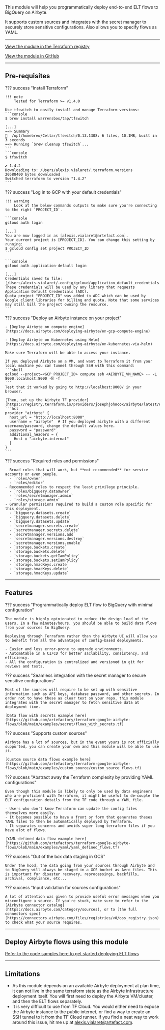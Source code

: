 This module will help you programmatically deploy end-to-end ELT flows to BigQuery on Airbyte.

It supports custom sources and integrates with the secret manager to securely store sensitive configurations. Also allows you to specify flows as YAML.

---
[View the module in the Terraform registry](https://registry.terraform.io/modules/artefactory/airbyte-flows/google/latest)

[View the module in GitHub](https://github.com/artefactory/terraform-google-airbyte-flows)

---
## Pre-requisites

??? success "Install Terraform"

    !!! note
        Tested for Terraform >= v1.4.0

    Use tfswitch to easily install and manage Terraform versions:
    ```console
    $ brew install warrensbox/tap/tfswitch
    
    [...]
    ==> Summary
    🍺  /opt/homebrew/Cellar/tfswitch/0.13.1308: 6 files, 10.1MB, built in 3 seconds
    ==> Running `brew cleanup tfswitch`...
    ```
    ```console
    $ tfswitch
    
    ✔ 1.4.2
    Downloading to: /Users/alexis.vialaret/.terraform.versions
    20588400 bytes downloaded
    Switched terraform to version "1.4.2" 
    ```
  

??? success "Log in to GCP with your default credentials"

    !!! warning 
        Look at the below commands outputs to make sure you're connecting to the right `PROJECT_ID`.
  
    ```console
    gcloud auth login
    
    [...]
    You are now logged in as [alexis.vialaret@artefact.com].
    Your current project is [PROJECT_ID]. You can change this setting by running:
    $ gcloud config set project PROJECT_ID
    ```
    
    ```console
    gcloud auth application-default login

    [...]
    Credentials saved to file: [/Users/alexis.vialaret/.config/gcloud/application_default_credentials.json]
    These credentials will be used by any library that requests Application Default Credentials (ADC).
    Quota project "PROJECT_ID" was added to ADC which can be used by Google client libraries for billing and quota. Note that some services may still bill the project owning the resource.
    ```

??? success "Deploy an Airbyte instance on your project"

    - [Deploy Airbyte on compute engine](https://docs.airbyte.com/deploying-airbyte/on-gcp-compute-engine)

    - [Deploy Airbyte on Kubernetes using Helm](https://docs.airbyte.com/deploying-airbyte/on-kubernetes-via-helm)

    Make sure Terraform will be able to access your instance. 
    
    If you deployed Airbyte on a VM, and want to Terraform it from your local machine you can tunnel through SSH with this command:
    ```shell
    gcloud --project=<GCP_PROJECT_ID> compute ssh <AIRBYTE_VM_NAME> -- -L 8000:localhost:8000 -N -f
    ```
    Test that it worked by going to http://localhost:8000/ in your browser.
    
    [Then, set up the Airbyte TF provider](https://registry.terraform.io/providers/josephjohncox/airbyte/latest/docs):
    ```hcl
    provider "airbyte" {
      host_url = "http://localhost:8000"
      username = "airbyte"  # If you deployed airbyte with a different username/password, change the default values here.
      password = "password" 
      additional_headers = {
        Host = "airbyte.internal"
      }
    }
    ```

??? success "Required roles and permissions"
    
    - Broad roles that will work, but **not recommended** for service accounts or even people.
      - `roles/owner`
      - `roles/editor`
    - Recommended roles to respect the least privilege principle.
      - `roles/bigquery.dataOwner`
      - `roles/secretmanager.admin`
      - `roles/storage.admin`
    - Granular permissions required to build a custom role specific for this deployment.
      - `bigquery.datasets.create`
      - `bigquery.datasets.delete`
      - `bigquery.datasets.update`
      - `secretmanager.secrets.create`
      - `secretmanager.secrets.delete`
      - `secretmanager.versions.add`
      - `secretmanager.versions.destroy`
      - `secretmanager.versions.enable`
      - `storage.buckets.create`
      - `storage.buckets.delete`
      - `storage.buckets.getIamPolicy`
      - `storage.buckets.setIamPolicy`
      - `storage.hmacKeys.create`
      - `storage.hmacKeys.delete`
      - `storage.hmacKeys.update`

---
## Features
    
??? success "Programmatically deploy ELT flow to BigQuery with minimal configuration"
    
    The module is highly opinionated to reduce the design load of the users. In a few minutes/hours, you should be able to build data flows from your sources to BigQuery.

    Deploying through Terraform rather than the Airbyte UI will allow you to benefit from all the advantages of config-based deployments. 
        
    - Easier and less error-prone to upgrade environments.
    - Automatable in a CI/CD for better saclability, consistency, and efficiency.
    - All the configuration is centralized and versioned in git for reviews and tests.


??? success "Seamless integration with the secret manager to secure sensitive configurations"
    
    Most of the sources will require to be set up with sensitive information such as API keys, database password, and other secrets. In order not to have these as clear text on your repo, this module integrates with the secret manager to fetch sensitive data at deployment time.

    [Data flow with secrets example here](https://github.com/artefactory/terraform-google-airbyte-flows/blob/main/examples/secret/flows_with_secrets.tf)

??? success "Supports custom sources"
    
    Airbyte has a lot of sources, but in the event yours is not officially supported, you can create your own and this module will be able to use it.

    [Custom source data flows example here](https://github.com/artefactory/terraform-google-airbyte-flows/blob/main/examples/custom_source/custom_source_flows.tf)

??? success "Abstract away the Terraform complexity by providing YAML configurations"

    Even though this module is likely to only be used by data engineers who are proficient with Terraform, it might be useful to de-couple the ELT configuration details from the TF code through a YAML file.

    - Users who don't know Terraform can update the config files themselves more easily.
    - It becomes possible to have a front or form that generates theses YAML files to then be automatically deployed by Terraform.
    - It separates concerns and avoids super long terraform files if you have alot of flows.

    [YAML-defined data flow example here](https://github.com/artefactory/terraform-google-airbyte-flows/blob/main/examples/yaml/yaml_defined_flows.tf)

??? success "Out of the box data staging in GCS"
    
    Under the hood, the data going from your sources through Airbyte and to BigQuery will always be staged in a GCS bucket as Avro files. This is important for disaster recovery, reprocessings, backfills, archival, compliance, etc...

??? success "Input validation for sources configurations"
    
    A lot of attention was given to provide useful error messages when you misconfigure a source. If you're stuck, make sure to refer to the [Airbyte connector catalog](https://docs.airbyte.com/category/sources), or to [the full connectors spec](https://connectors.airbyte.com/files/registries/v0/oss_registry.json) to check what your source requires.

---
## Deploy Airbyte flows using this module

[Refer to the code samples here to get started deploying ELT flows](https://github.com/artefactory/terraform-google-airbyte-flows/tree/main/examples)

---
## Limitations

- As this module depends on an available Airbyte deployment at plan time, it can not live in the same terraform state as the Airbyte infrastructure deployment itself. You will first need to deploy the Airbyte VM/cluster, and then the ELT flows separately.
- It is very difficult to use from TF Cloud. You would either need to expose the Airbyte instance to the public internet, or find a way to create an SSH tunnel to it from the TF Cloud runner. If you find a neat way to work around this issue, hit me up at alexis.vialaret@artefact.com.
